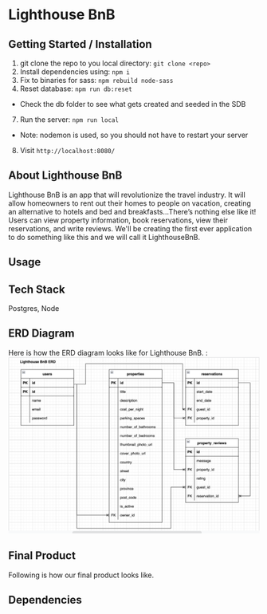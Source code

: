 Lighthouse BnB
=========
## Getting Started / Installation

1. git clone the repo to you local directory: `git clone <repo>`
2. Install dependencies using: `npm i`
3. Fix to binaries for sass: `npm rebuild node-sass`
4. Reset database: `npm run db:reset`
  - Check the db folder to see what gets created and seeded in the SDB
7. Run the server: `npm run local`
  - Note: nodemon is used, so you should not have to restart your server
8. Visit `http://localhost:8080/`

## About Lighthouse BnB
Lighthouse BnB is an app that will revolutionize the travel industry. It will allow homeowners to rent out their homes to people on vacation, creating an alternative to hotels and bed and breakfasts...There’s nothing else like it! Users can view property information, book reservations, view their reservations, and write reviews. We'll be creating the first ever application to do something like this and we will call it LighthouseBnB.

## Usage

## Tech Stack
Postgres, Node

## ERD Diagram

Here is how the ERD diagram looks like for Lighthouse BnB. : ![LHBnB ERD Diagram: ](https://github.com/bbashcode/LightBnB/blob/main/lhbnb_erd/LHBnB_ERD.png)

## Final Product
Following is how our final product looks like. 



## Dependencies


